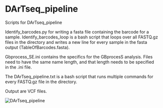 # DArTseq_pipeline
Scripts for DArTseq_pipeline

Identify_barcodes.py for writing a fasta file containing the barcode for a sample. Identify_barcodes_loop is a bash script that loops over all FASTQ.gz files in the directory and writes a new line for every sample in the fasta output (TableOfBarcodes.fasta).

Gbprocess_SE.ini contains the specifics for the GBprocesS analysis. Files need to have the same name length, and that length needs to be specified in the .ini file. 

The DArTseq_pipeline.txt is a bash script that runs multiple commands for every FASTQ.gz file in the directory.

Output are VCF files.

![DArTseq_pipeline](https://user-images.githubusercontent.com/91179859/153420119-d8b21336-0e79-4842-8f80-85ed7b449bf8.png)

